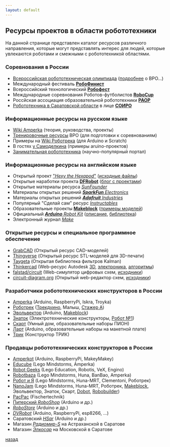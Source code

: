 ```yaml
---
layout: default
---
```


## Ресурсы проектов в области робототехники

На данной странице представлен каталог ресурсов различного направления,
которые могут представлять интерес для людей, которые увлекаются
роботами и смежными с робототехникой областями.

### Соревнования в России

* [Всероссийская робототехническая олимпиада](http://robolymp.ru) ([подробнее](wro) о ВРО...)
* Международный фестиваль [**РобоФинист**](https://robofinist.ru)
* Всероссийский технологический [**Робофест**](http://www.russianrobofest.ru)
* Международные соревнования Роботов-футболистов [**RoboCup**](http://robocuprussiaopen.ru)
* Россйская ассоциация образовательной робототехники [**РАОР**](http://raor.ru)
* [Робототехника в Саратовской области](https://robosar.soiro.ru) в лице [**СОИРО**](http://wiki.soiro.ru)

### Информационные ресурсы на русском языке

* [Wiki Amperka](http://wiki.amperka.ru) (теория, руководства, проекты)
* [Тренировочные ресурсы](http://robolymp.ru/season-2019/training/resources/) ВРО (для подготовки к соревнованиям)
* Примеры на [Wiki Роботрека](https://robotrack-rus.ru/wiki/) (для Arduino и Scratch)
* В гостях [у Самоделкина](https://usamodelkina.ru/roboty/) (примеры aruino-проектов)
* [Занимательная робототехника](http://edurobots.ru/) (научно-популярный портал)

### Информационные ресурсы на английском языке

* Открытый проект ["*Hexy the Hexapod*"](http://arcbotics.com/products/hexy/) ([исходные файлы](https://github.com/ArcBotics/Hexy))
* Открытые наработки проекта [**DFRobot**](https://wiki.dfrobot.com/) ([блог с проектами](https://www.dfrobot.com/index.php?route=DFblog/blogs))
* Открытые материалы ресурса [*SunFounder*](https://www.sunfounder.com/learn)
* Материалы открытых решений [***SparkFun** Electronics*](https://learn.sparkfun.com/)
* Материалы открытых решений [***Adafruit** Industries*](https://learn.adafruit.com/)
* Популярный "Сделай сам" ресурс [*Instructables*](https://www.instructables.com/)
* Образовательные проекты [**Makeblock**](http://education.makeblock.com/resource/) ([примеры моделей](https://grabcad.com/makeblock-1/models))
* Официальный [***Arduino** Robot Kit*](https://www.arduino.cc/en/Main/Robot) ([описание](https://www.arduino.cc/en/Guide/Robot), [библиотека](https://www.arduino.cc/en/Reference/RobotLibrary))
* Электронный журнал [*Make*](https://makezine.com/)

### Открытые ресурсы и специальное программное обеспечение

* [GrabCAD](https://grabcad.com/) (Открытый ресурс CAD-моделей)
* [Thingverse](https://www.thingiverse.com) (Открытый ресурс STL-моделей для 3D-печати)
* [Taygeta](https://www.taygeta.com/dfilter.html) (Открытая библиотека фильтров Kalman)
* [Thinkercad](https://www.tinkercad.com/) (Web-ресурс Autodesk [3D](https://www.tinkercad.com/learn/designs), [электроника](https://www.tinkercad.com/learn/circuits), [алгоритмы](https://www.tinkercad.com/learn/codeblocks))
* [falstad/circuit](https://www.falstad.com/circuit/) (Web-симулятор цифровых схем, [исходники](https://github.com/pfalstad/circuitjs1))
* [circuit-diagram.org](https://www.circuit-diagram.org/editor/) (Открытый web-редактор схем, [исходники](https://github.com/circuitdiagram/circuitdiagram))

### Разработчики робототехнических конструкторов в России

* [Amperka](https://amperka.ru/) (Arduino, RaspberryPi, Iskra, Troyka)
* [Роботрек](https://robotrack-rus.ru/wiki/) ([Трекдуино](https://robotrack-rus.ru/wiki/ehlektronika/trekduino), Малыш, [Стажер A](https://robotrack-rus.ru/portfolio-item/stazher-a/))
* [Эвольвектор](https://www.evolvector.ru/) (Arduino, [Makeblock](https://www.makeblock.com/))
* [Знаток](http://znatok.ru/konstruktory) (Электротехнические конструкторы, [Робот №1](http://znatok.ru/shop/konstruktory/robots/robot-1/))
* [Скарт](http://skartshop.ru/catalog/) (Умный дом, образовательные наборы ПИОН)
* [Ларт](http://lartmaster.ru/) (Arduino, образовательные наборы на макетной плате)
* [Трик](https://trikset.com/) (Конструктор ТРИК)

### Продавцы робототехнических конструкторов в России

* [Amperkot](https://amperkot.ru/) (Arduino, RaspberryPi, MakeyMakey)
* [Educube](https://educube.ru/) (Lego Mindstorms, Amperka)
* [Robot Geeks](http://robotgeeks.ru/) (Lego Education, Robotis, VeX, Engino)
* [Robotbaza](https://robotbaza.ru/) (Lego Mindstorms, Huna, BanBao, Amperka)
* [Робот и Я](http://www.robots-toys.ru/) (Lego Mindstorms, Huna-MRT, Clementoni, Роботрек)
* [NanoJam](https://nanojam.ru/) (Lego Mindstorms, Huna-MRT, Роботрек, [Makeblock](https://www.makeblock.com/), Эвольвектор, Знаток, Скарт, [Dobot](https://www.dobot.cc/), [Robobuilder](https://www.robobuilder.net/))
* [PacPac](http://pacpac.ru/category/computing/) (Fischertechnik)
* [Питерский *RoboShop*](http://roboshop.spb.ru) (Arduino и др.)
* [*RoboStore*](http://robstore.ru/) (Arduino и др.)
* [*DVRobot*](http://dvrobot.ru/) (Arduino, RaspberryPi, esp8266, ...)
* Саратовский [*HSar*](https://hsar.ru/arduino) (Arduino и др.)
* Магазин [*Радиомир-S*](http://radiomir-s.ru/) на Астраханской в Саратове
* Магазин [*Элкосар*](https://elkosar.ru/) на Московской в Саратове

[назад](index)
